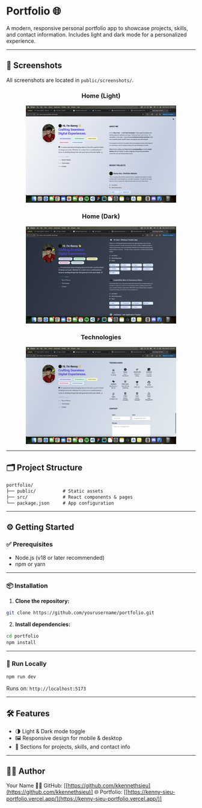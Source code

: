 # **Portfolio 🌐**

A modern, responsive personal portfolio app to showcase projects, skills, and contact information. Includes light and dark mode for a personalized experience.

---

## 📸 Screenshots

All screenshots are located in `public/screenshots/`.

<div align="center">

### Home (Light)

<img src="public/screenshots/home_ss.png" width="400"/>

### Home (Dark)

<img src="public/screenshots/homedark_ss.png" width="400"/>

### Technologies

<img src="public/screenshots/tech_ss.png" width="400"/>

</div>

---

## 🗂 Project Structure

```
portfolio/
├── public/          # Static assets
├── src/             # React components & pages
└── package.json     # App configuration
```

---

## ⚙️ Getting Started

### ✅ Prerequisites

* Node.js (v18 or later recommended)
* npm or yarn

---

### 📦 Installation

1. **Clone the repository:**

```bash
git clone https://github.com/yourusername/portfolio.git
```

2. **Install dependencies:**

```bash
cd portfolio
npm install
```

---

### 🚀 Run Locally

```bash
npm run dev
```

Runs on: `http://localhost:5173`

---

## 🛠 Features

* 🌗 Light & Dark mode toggle
* 🖼 Responsive design for mobile & desktop
* 📂 Sections for projects, skills, and contact info

---


## 🙋‍♂️ Author

Your Name
🧑‍💻 GitHub: \[[https://github.com/kkennethsieu](https://github.com/kkennethsieu)]
🌐 Portfolio: \[[https://kenny-sieu-portfolio.vercel.app/](https://kenny-sieu-portfolio.vercel.app/)]

